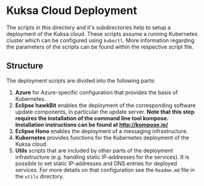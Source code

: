 <!--
******************************************************************************
Copyright (c) 2019 Bosch Software Innovations GmbH.
All rights reserved. This program and the accompanying materials
are made available under the terms of the Eclipse Public License v2.0
which accompanies this distribution, and is available at
https://www.eclipse.org/org/documents/epl-2.0/index.php
***************************************************************************** 
-->
# Kuksa Cloud Deployment
The scripts in this directory and it's subdirectories help to setup a deployment of the Kuksa cloud. These scripts assume a running Kubernetes cluster which can be configured using `kubectl`. More information regarding the parameters of the scripts can be found within the respective script file.

## Structure
The deployment scripts are divided into the following parts:
  1. **Azure** for Azure-specific configuration that provides the basis of Kubernetes.
  2. **Eclipse hawkBit** enables the deployment of the corresponding software update components, in particular the update server.
  **Note that this step requires the installation of the command line tool kompose. Installation instructions can be found at http://kompose.io/**
  3. **Eclipse Hono** enables the deployment of a messaging infrastructure. 
  4. **Kubernetes** provides functions for the Kubernetes deployment of the Kuksa cloud. 
  5. **Utils** scripts that are included by other parts of the deployment infrastructure (e.g. handling static IP-addresses for the services). It is possible to set static IP-addresses and DNS entries for deployed services. For more details on that configuration see the `Readme.md` file in the `utils` directory.
